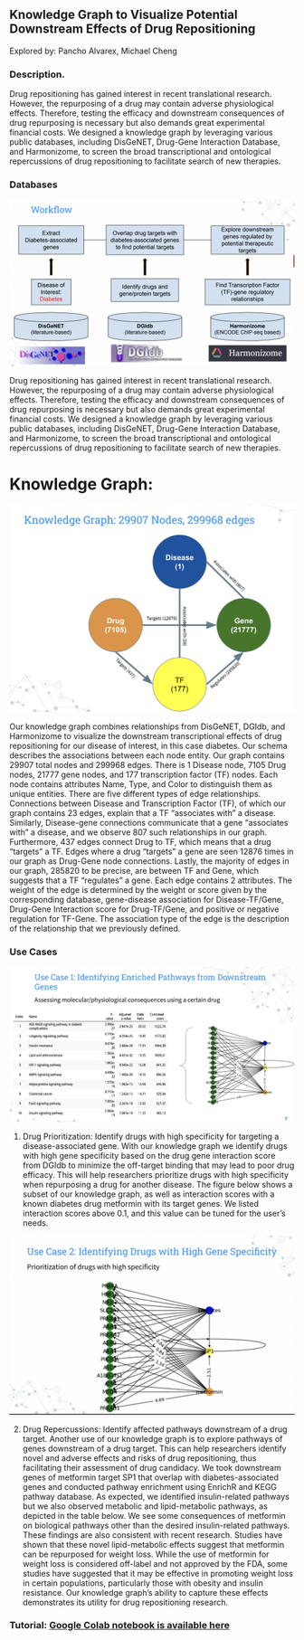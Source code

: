 

## Knowledge Graph to Visualize Potential Downstream Effects of Drug Repositioning

Explored by: Pancho Alvarex, Michael Cheng


### Description. 

Drug repositioning has gained interest in recent translational research. However, the repurposing of a drug may contain adverse physiological effects. Therefore, testing the efficacy and downstream consequences of drug repurposing is necessary but also demands great experimental financial costs. We designed a knowledge graph by leveraging various public databases, including DisGeNET, Drug-Gene Interaction Database, and Harmonizome, to screen the broad transcriptional and ontological repercussions of drug repositioning to facilitate search of new therapies. 


### Databases

![img](img/drug-rep-workflow.png)

Drug repositioning has gained interest in recent translational research. However, the repurposing of a drug may contain adverse physiological effects. Therefore, testing the efficacy and downstream consequences of drug repurposing is necessary but also demands great experimental financial costs. We designed a knowledge graph by leveraging various public databases, including DisGeNET, Drug-Gene Interaction Database, and Harmonizome, to screen the broad transcriptional and ontological repercussions of drug repositioning to facilitate search of new therapies. 


# Knowledge Graph: 

![img](img/drug-rep-schema.png)

Our knowledge graph combines relationships from 
DisGeNET, DGIdb, and Harmonizome to visualize the 
downstream transcriptional effects of drug repositioning 
for our disease of interest, in this case diabetes. Our 
schema describes the associations between each node 
entity. Our graph contains 29907 total nodes and 299968 
edges. There is 1 Disease node, 7105 Drug nodes, 21777 
gene nodes, and 177 transcription factor (TF) nodes. 
Each node contains attributes Name, Type, and Color to 
distinguish them as unique entities. There are five 
different types of edge relationships. Connections 
between Disease and Transcription Factor (TF), of which 
our graph contains 23 edges, explain that a TF 
“associates with” a disease. Similarly, Disease-gene 
connections communicate that a gene “associates with” 
a disease, and we observe 807 such relationships in our 
graph. Furthermore, 437 edges connect Drug to TF, which means that a drug “targets” a TF. Edges where a drug “targets” a gene are seen 12876 times in our graph as Drug-Gene node connections. Lastly, the majority of edges in our graph, 285820 to be precise, are between TF and Gene, which suggests that a TF “regulates” a gene. Each edge contains 2 attributes. The weight of the edge is determined by the weight or score given by the corresponding database, gene-disease association for Disease-TF/Gene, Drug-Gene Interaction score for Drug-TF/Gene, and positive or negative regulation for TF-Gene. The association type of the edge is the description of the relationship that we previously defined. 


### Use Cases 

![img](img/usecase1.png)

1. Drug Prioritization: Identify drugs with high specificity for targeting a disease-associated gene. With our knowledge graph we identify drugs with high gene specificity based on the drug gene interaction
score from DGIdb to minimize the off-target binding that may lead to poor drug efficacy. This will help researchers prioritize drugs with high specificity when repurposing a drug for another disease. The figure below shows a subset of our knowledge graph, as well as interaction scores with a known diabetes drug metformin with its target genes. We listed interaction scores above 0.1, and this value can be tuned for the user’s needs. 

![img](img/usecase2.png)

2. Drug Repercussions: Identify affected pathways 
downstream of a drug target. Another use of our 
knowledge graph is to explore pathways of genes 
downstream of a drug target. This can help 
researchers identify novel and adverse effects and 
risks of drug repositioning, thus facilitating their 
assessment of drug candidacy. We took downstream 
genes of metformin target SP1 that overlap with 
diabetes-associated genes and conducted pathway 
enrichment using EnrichR and KEGG pathway 
database. As expected, we identified insulin-related 
pathways but we also observed metabolic and 
lipid-metabolic pathways, as depicted in the table 
below. We see some consequences of metformin on biological pathways other than the desired insulin-related pathways. These findings are also consistent with recent research. Studies have shown that these novel lipid-metabolic effects suggest that metformin can be repurposed for weight loss. While the use of metformin for weight loss is considered off-label and not approved by the FDA, some studies have suggested that it may be effective in promoting weight loss in certain populations, particularly those with obesity and insulin resistance. Our knowledge graph’s ability to capture these effects demonstrates its utility for drug repositioning research.

### Tutorial: [Google Colab notebook is available here](https://drive.google.com/file/d/1QBNDwiMt7LybO_wV6D86w1m_056zfYD-/view?usp=sharing)